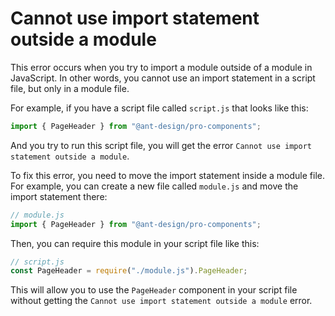 # Cannot use import statement outside a module

This error occurs when you try to import a module outside of a module in JavaScript. In other words, you cannot use an import statement in a script file, but only in a module file.

For example, if you have a script file called `script.js` that looks like this:

```javascript
import { PageHeader } from "@ant-design/pro-components";
```

And you try to run this script file, you will get the error `Cannot use import statement outside a module`.

To fix this error, you need to move the import statement inside a module file. For example, you can create a new file called `module.js` and move the import statement there:

```javascript
// module.js
import { PageHeader } from "@ant-design/pro-components";
```

Then, you can require this module in your script file like this:

```javascript
// script.js
const PageHeader = require("./module.js").PageHeader;
```

This will allow you to use the `PageHeader` component in your script file without getting the `Cannot use import statement outside a module` error.
